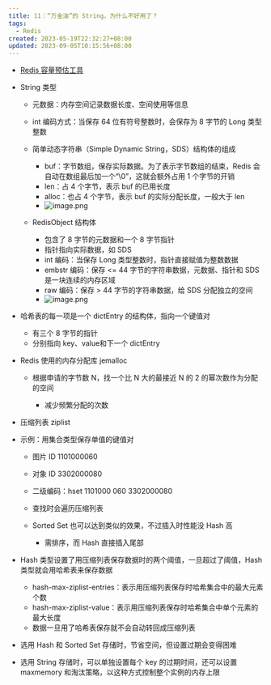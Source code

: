 ```yaml
---
title: 11｜“万金油”的 String，为什么不好用了？
tags:
  - Redis
created: 2023-05-19T22:32:27+08:00
updated: 2023-09-05T10:15:56+08:00
---
```


- [Redis 容量预估工具](http://www.redis.cn/redis_memory/)
- String 类型

  - 元数据：内存空间记录数据长度、空间使用等信息
  - int 编码方式：当保存 64 位有符号整数时，会保存为 8 字节的 Long 类型整数
  - 简单动态字符串（Simple Dynamic String，SDS）结构体的组成

    - buf：字节数组，保存实际数据。为了表示字节数组的结束，Redis 会自动在数组最后加一个“\0”，这就会额外占用 1 个字节的开销
    - len：占 4 个字节，表示 buf 的已用长度
    - alloc：也占 4 个字节，表示 buf 的实际分配长度，一般大于 len
    - ![image.png](https://cdn.jsdelivr.net/gh/11ze/static/images/redis-11-1.png)

  - RedisObject 结构体

    - 包含了 8 字节的元数据和一个 8 字节指针
    - 指针指向实际数据，如 SDS
    - int 编码：当保存 Long 类型整数时，指针直接赋值为整数数据
    - embstr 编码：保存 <= 44 字节的字符串数据，元数据、指针和 SDS 是一块连续的内存区域
    - raw 编码：保存 > 44 字节的字符串数据，给 SDS 分配独立的空间
    - ![image.png](https://cdn.jsdelivr.net/gh/11ze/static/images/redis-11-2.png)

- 哈希表的每一项是一个 dictEntry 的结构体，指向一个键值对

  - 有三个 8 字节的指针
  - 分别指向 key、value和下一个 dictEntry

- Redis 使用的内存分配库 jemalloc

  - 根据申请的字节数 N，找一个比 N 大的最接近 N 的 2 的幂次数作为分配的空间

    - 减少频繁分配的次数

- 压缩列表 ziplist
- 示例：用集合类型保存单值的键值对

  - 图片 ID 1101000060
  - 对象 ID 3302000080
  - 二级编码：hset 1101000 060 3302000080
  - 查找时会遍历压缩列表
  - Sorted Set 也可以达到类似的效果，不过插入时性能没 Hash 高

    - 需排序，而 Hash 直接插入尾部

- Hash 类型设置了用压缩列表保存数据时的两个阈值，一旦超过了阈值，Hash 类型就会用哈希表来保存数据

  - hash-max-ziplist-entries：表示用压缩列表保存时哈希集合中的最大元素个数
  - hash-max-ziplist-value：表示用压缩列表保存时哈希集合中单个元素的最大长度
  - 数据一旦用了哈希表保存就不会自动转回成压缩列表

- 选用 Hash 和 Sorted Set 存储时，节省空间，但设置过期会变得困难
- 选用 String 存储时，可以单独设置每个 key 的过期时间，还可以设置 maxmemory 和淘汰策略，以这种方式控制整个实例的内存上限
